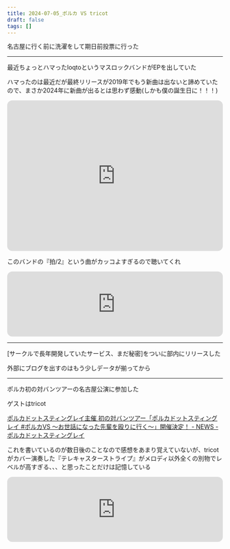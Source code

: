 ```yaml
---
title: 2024-07-05_ポルカ VS tricot
draft: false
tags: []
---
```


名古屋に行く前に洗濯をして期日前投票に行った

---

最近ちょっとハマったloqtoというマスロックバンドがEPを出していた

ハマったのは最近だが最終リリースが2019年でもう新曲は出ないと諦めていたので、まさか2024年に新曲が出るとは思わず感動(しかも僕の誕生日に！！！)

<iframe style="border-radius:12px" src="https://open.spotify.com/embed/album/2ZLwEDSUdaw6mxVr2cgvWK?utm_source=generator" width="100%" height="352" frameBorder="0" allowfullscreen="" allow="autoplay; clipboard-write; encrypted-media; fullscreen; picture-in-picture" loading="lazy"></iframe>

このバンドの『拍/2』という曲がカッコよすぎるので聴いてくれ

<iframe style="border-radius:12px" src="https://open.spotify.com/embed/track/0AdcN7YArTl4KQcEnokLks?utm_source=generator" width="100%" height="152" frameBorder="0" allowfullscreen="" allow="autoplay; clipboard-write; encrypted-media; fullscreen; picture-in-picture" loading="lazy"></iframe>

---

[サークルで長年開発していたサービス、まだ秘密]をついに部内にリリースした

外部にブログを出すのはもう少しデータが揃ってから

---

ポルカ初の対バンツアーの名古屋公演に参加した

ゲストはtricot

[ポルカドットスティングレイ主催 初の対バンツアー「ポルカドットスティングレイ #ポルカVS 〜お世話になった先輩を殴りに行く〜」開催決定！ - NEWS - ポルカドットスティングレイ](https://polkadot-stingray.jp/news/18319)

これを書いているのが数日後のことなので感想をあまり覚えていないが、tricotがカバー演奏した『テレキャスターストライプ』がメロディ以外全くの別物でレベルが高すぎる、、、と思ったことだけは記憶している

<iframe style="border-radius:12px" src="https://open.spotify.com/embed/track/6lG0kEO61Cddq3Ng4S12VC?utm_source=generator" width="100%" height="152" frameBorder="0" allowfullscreen="" allow="autoplay; clipboard-write; encrypted-media; fullscreen; picture-in-picture" loading="lazy"></iframe>
